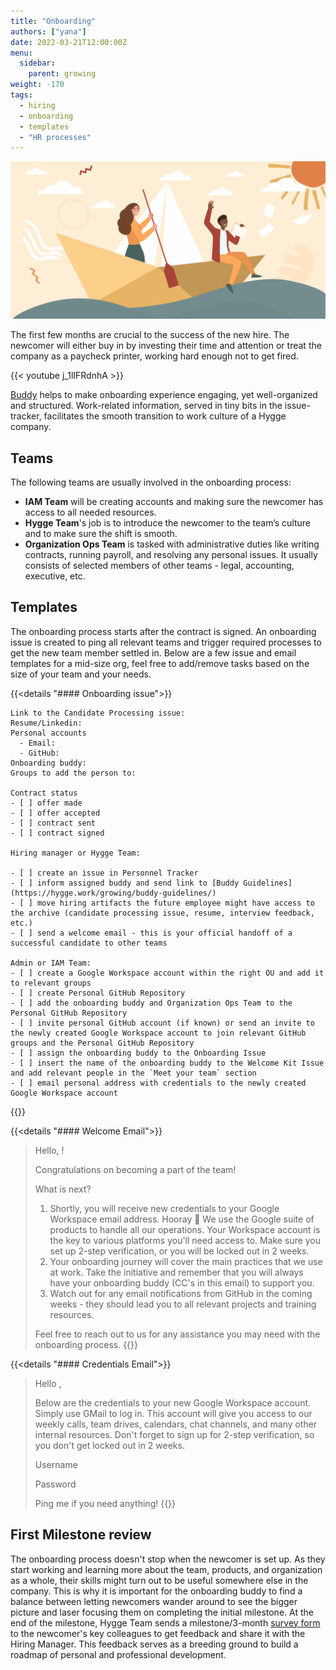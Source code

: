 ```yaml
---
title: "Onboarding"
authors: ["yana"]
date: 2022-03-21T12:00:00Z
menu:
  sidebar:
    parent: growing
weight: -170
tags:
  - hiring
  - onboarding
  - templates
  - "HR processes"
---
```


![Onboarding](/img/growing/onboarding.png)

The first few months are crucial to the success of the new hire. The newcomer will either buy in by investing their time and attention or treat the company as a paycheck printer, working hard enough not to get fired.

{{< youtube j_1lIFRdnhA >}}

[Buddy](https://hygge.work/growing/buddy-guidelines/) helps to make onboarding experience engaging, yet well-organized and structured. Work-related information, served in tiny bits in the issue-tracker, facilitates the smooth transition to work culture of a Hygge company.

## Teams

The following teams are usually involved in the onboarding process:

- **IAM Team** will be creating accounts and making sure the newcomer has access to all needed resources.
- **Hygge Team**'s job is to introduce the newcomer to the team’s culture and to make sure the shift is smooth.
- **Organization Ops Team** is tasked with administrative duties like writing contracts, running payroll, and resolving any personal issues. It usually consists of selected members of other teams - legal, accounting, executive, etc.

## Templates

The onboarding process starts after the contract is signed. An onboarding issue is created to ping all relevant teams and trigger required processes to get the new team member settled in. Below are a few issue and email templates for a mid-size org, feel free to add/remove tasks based on the size of your team and your needs.

{{<details "#### Onboarding issue">}}

```
Link to the Candidate Processing issue:
Resume/Linkedin:
Personal accounts
  - Email:
  - GitHub:
Onboarding buddy:
Groups to add the person to:

Contract status
- [ ] offer made
- [ ] offer accepted
- [ ] contract sent
- [ ] contract signed

Hiring manager or Hygge Team:

- [ ] create an issue in Personnel Tracker
- [ ] inform assigned buddy and send link to [Buddy Guidelines](https://hygge.work/growing/buddy-guidelines/)
- [ ] move hiring artifacts the future employee might have access to the archive (candidate processing issue, resume, interview feedback, etc.)
- [ ] send a welcome email - this is your official handoff of a successful candidate to other teams

Admin or IAM Team:
- [ ] create a Google Workspace account within the right OU and add it to relevant groups
- [ ] create Personal GitHub Repository
- [ ] add the onboarding buddy and Organization Ops Team to the Personal GitHub Repository
- [ ] invite personal GitHub account (if known) or send an invite to the newly created Google Workspace account to join relevant GitHub groups and the Personal GitHub Repository
- [ ] assign the onboarding buddy to the Onboarding Issue
- [ ] insert the name of the onboarding buddy to the Welcome Kit Issue and add relevant people in the `Meet your team` section
- [ ] email personal address with credentials to the newly created Google Workspace account
```

{{</details>}}

{{<details "#### Welcome Email">}}

> Hello, !
>
> Congratulations on becoming a part of the team!
>
> What is next?
>
> 1. Shortly, you will receive new credentials to your Google Workspace email address. Hooray 🎉 We use the Google suite of products to handle all our operations. Your Workspace account is the key to various platforms you'll need access to. Make sure you set up 2-step verification, or you will be locked out in 2 weeks.
> 2. Your onboarding journey will cover the main practices that we use at work. Take the initiative and remember that you will always have your onboarding buddy (CC's in this email) to support you.
> 3. Watch out for any email notifications from GitHub in the coming weeks - they should lead you to all relevant projects and training resources.
>
> Feel free to reach out to us for any assistance you may need with the onboarding process.
> {{</details>}}

{{<details "#### Credentials Email">}}

> Hello ,
>
> Below are the credentials to your new Google Workspace account. Simply use GMail to log in. This account will give you access to our weekly calls, team drives, calendars, chat channels, and many other internal resources. Don't forget to sign up for 2-step verification, so you don't get locked out in 2 weeks.
>
> Username
>
> Password
>
> Ping me if you need anything!
> {{</details>}}

## First Milestone review

The onboarding process doesn't stop when the newcomer is set up. As they start working and learning more about the team, products, and organization as a whole, their skills might turn out to be useful somewhere else in the company. This is why it is important for the onboarding buddy to find a balance between letting newcomers wander around to see the bigger picture and laser focusing them on completing the initial milestone. At the end of the milestone, Hygge Team sends a milestone/3-month [survey form](https://forms.gle/yY1QoP2yahNKoVZz6) to the newcomer's key colleagues to get feedback and share it with the Hiring Manager. This feedback serves as a breeding ground to build a roadmap of personal and professional development.
